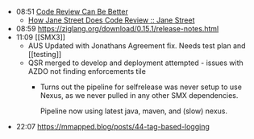 - 08:51 [Code Review Can Be Better](https://tigerbeetle.com/blog/2025-08-04-code-review-can-be-better)
	- [ How Jane Street Does Code Review :: Jane Street](https://www.janestreet.com/tech-talks/janestreet-code-review/)
- 08:59 https://ziglang.org/download/0.15.1/release-notes.html
- 11:09 [[SMX3]]
	- AUS Updated with Jonathans Agreement fix. Needs test plan and [[testing]]
	- QSR merged to develop and deployment attempted - issues with AZDO not finding enforcements tile
		- Turns out the pipeline for selfrelease was never setup to use Nexus, as we never pulled in any other SMX dependencies.
		  
		  Pipeline now using latest java, maven, and (slow) nexus.
- 22:07 https://mmapped.blog/posts/44-tag-based-logging